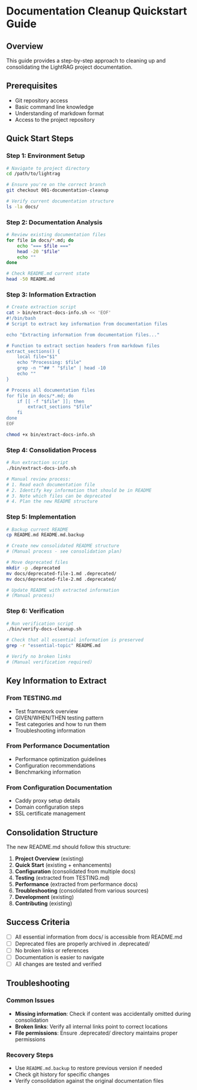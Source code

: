 # Documentation Cleanup Quickstart Guide

## Overview
This guide provides a step-by-step approach to cleaning up and consolidating the LightRAG project documentation.

## Prerequisites
- Git repository access
- Basic command line knowledge
- Understanding of markdown format
- Access to the project repository

## Quick Start Steps

### Step 1: Environment Setup
```bash
# Navigate to project directory
cd /path/to/lightrag

# Ensure you're on the correct branch
git checkout 001-documentation-cleanup

# Verify current documentation structure
ls -la docs/
```

### Step 2: Documentation Analysis
```bash
# Review existing documentation files
for file in docs/*.md; do
    echo "=== $file ==="
    head -20 "$file"
    echo ""
done

# Check README.md current state
head -50 README.md
```

### Step 3: Information Extraction
```bash
# Create extraction script
cat > bin/extract-docs-info.sh << 'EOF'
#!/bin/bash
# Script to extract key information from documentation files

echo "Extracting information from documentation files..."

# Function to extract section headers from markdown files
extract_sections() {
    local file="$1"
    echo "Processing: $file"
    grep -n "^## " "$file" | head -10
    echo ""
}

# Process all documentation files
for file in docs/*.md; do
    if [[ -f "$file" ]]; then
        extract_sections "$file"
    fi
done
EOF

chmod +x bin/extract-docs-info.sh
```

### Step 4: Consolidation Process
```bash
# Run extraction script
./bin/extract-docs-info.sh

# Manual review process:
# 1. Read each documentation file
# 2. Identify key information that should be in README
# 3. Note which files can be deprecated
# 4. Plan the new README structure
```

### Step 5: Implementation
```bash
# Backup current README
cp README.md README.md.backup

# Create new consolidated README structure
# (Manual process - see consolidation plan)

# Move deprecated files
mkdir -p .deprecated
mv docs/deprecated-file-1.md .deprecated/
mv docs/deprecated-file-2.md .deprecated/

# Update README with extracted information
# (Manual process)
```

### Step 6: Verification
```bash
# Run verification script
./bin/verify-docs-cleanup.sh

# Check that all essential information is preserved
grep -r "essential-topic" README.md

# Verify no broken links
# (Manual verification required)
```

## Key Information to Extract

### From TESTING.md
- Test framework overview
- GIVEN/WHEN/THEN testing pattern
- Test categories and how to run them
- Troubleshooting information

### From Performance Documentation
- Performance optimization guidelines
- Configuration recommendations
- Benchmarking information

### From Configuration Documentation
- Caddy proxy setup details
- Domain configuration steps
- SSL certificate management

## Consolidation Structure

The new README.md should follow this structure:
1. **Project Overview** (existing)
2. **Quick Start** (existing + enhancements)
3. **Configuration** (consolidated from multiple docs)
4. **Testing** (extracted from TESTING.md)
5. **Performance** (extracted from performance docs)
6. **Troubleshooting** (consolidated from various sources)
7. **Development** (existing)
8. **Contributing** (existing)

## Success Criteria
- [ ] All essential information from docs/ is accessible from README.md
- [ ] Deprecated files are properly archived in .deprecated/
- [ ] No broken links or references
- [ ] Documentation is easier to navigate
- [ ] All changes are tested and verified

## Troubleshooting

### Common Issues
- **Missing information**: Check if content was accidentally omitted during consolidation
- **Broken links**: Verify all internal links point to correct locations
- **File permissions**: Ensure .deprecated/ directory maintains proper permissions

### Recovery Steps
- Use `README.md.backup` to restore previous version if needed
- Check git history for specific changes
- Verify consolidation against the original documentation files
